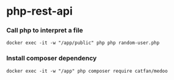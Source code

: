 # php-rest-api


### Call php to interpret a file
```
docker exec -it -w "/app/public" php php random-user.php
```

### Install composer dependency
```
docker exec -it -w "/app" php composer require catfan/medoo
```